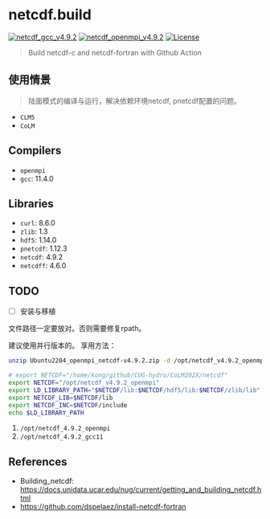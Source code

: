 # netcdf.build

[![netcdf_gcc_v4.9.2](https://github.com/CUG-hydro/netcdf.build/actions/workflows/netcdf-gcc.yml/badge.svg)](https://github.com/CUG-hydro/netcdf.build/actions/workflows/netcdf-gcc.yml)
[![netcdf_openmpi_v4.9.2](https://github.com/CUG-hydro/netcdf.build/actions/workflows/netcdf-openmpi.yml/badge.svg)](https://github.com/CUG-hydro/netcdf.build/actions/workflows/netcdf-openmpi.yml)
[![License](http://img.shields.io/badge/license-GPLv3-blue.svg?style=flat)](http://www.gnu.org/licenses/gpl-3.0.html)

<!-- [![netCDF in parallel](https://github.com/CUG-hydro/netcdf.build/actions/workflows/netcdf_parallel.yml/badge.svg)](https://github.com/CUG-hydro/netcdf.build/actions/workflows/netcdf_parallel.yml)
[![netCDF in serial](https://github.com/CUG-hydro/netcdf.build/actions/workflows/netcdf_serial.yml/badge.svg)](https://github.com/CUG-hydro/netcdf.build/actions/workflows/netcdf_serial.yml) -->

> Build netcdf-c and netcdf-fortran with Github Action

## 使用情景
> 陆面模式的编译与运行，解决依赖环境netcdf, pnetcdf配置的问题。
- `CLM5`
- `CoLM`

## Compilers

- `openmpi`
- `gcc`: 11.4.0

## Libraries

- `curl`: 8.6.0
- `zlib`: 1.3
- `hdf5`: 1.14.0
- `pnetcdf`: 1.12.3
- `netcdf`: 4.9.2
- `netcdff`: 4.6.0

## TODO

- [ ] 安装与移植

文件路径一定要放对。否则需要修复rpath。

建议使用并行版本的。
享用方法：

```bash
unzip Ubuntu2204_openmpi_netcdf-v4.9.2.zip -d /opt/netcdf_v4.9.2_openmpi

# export NETCDF="/home/kong/github/CUG-hydro/CoLM202X/netcdf"
export NETCDF="/opt/netcdf_v4.9.2_openmpi"
export LD_LIBRARY_PATH="$NETCDF/lib:$NETCDF/hdf5/lib:$NETCDF/zlib/lib"
export NETCDF_LIB=$NETCDF/lib
export NETCDF_INC=$NETCDF/include
echo $LD_LIBRARY_PATH
```

1. `/opt/netcdf_4.9.2_openmpi`
2. `/opt/netcdf_4.9.2_gcc11`

## References

- Building_netcdf: <https://docs.unidata.ucar.edu/nug/current/getting_and_building_netcdf.html>
- <https://github.com/dspelaez/install-netcdf-fortran>
